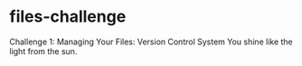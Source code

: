 files-challenge
===============

Challenge 1: Managing Your Files: Version Control System
You shine like the light from the sun.